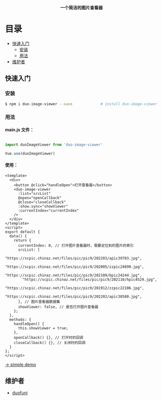 
<p align="center"><b>一个简洁的图片查看器</b></p>

# 目录

- [快速入门](#快速入门)
  - [安装](#安装)
  - [用法](#用法)
- [维护者](#维护者)

## 快速入门

### 安装

```bash
$ npm i duo-image-viewer --save             # install duo-image-viewer   
```

### 用法

#### main.js 文件：

```js

import duoImageViewer from 'duo-image-viewer'

Vue.use(duoImageViewer)

```
#### 使用：

```vue
<template>
  <div>
    <button @click="handleOpen">打开查看器</button>
    <duo-image-viewer 
      :list="srcList"
      @open="openCallback"
      @close="closeCallback"
      :show.sync="showViewer"
      :currentIndex="currentIndex"
    />
  </div>
</template>
<script>
export default {
  data() {
    return {
      currentIndex: 0, // 打开图片查看器时，需要定位到的图片的索引
      srcList: [
        "https://scpic.chinaz.net/files/pic/pic9/202203/apic39703.jpg",
        "https://scpic.chinaz.net/files/pic/pic9/202005/zzpic24899.jpg",
        "https://scpic.chinaz.net/files/pic/pic9/202109/bpic24244.jpg",
        "https://scpic.chinaz.net/files/pic/pic9/202110/hpic4529.jpg",
        "https://scpic.chinaz.net/files/pic/pic9/201912/zzpic22106.jpg",
        "https://scpic.chinaz.net/files/pic/pic9/202202/apic38580.jpg",
      ], // 图片查看器数据集
      showViewer: false, // 是否打开图片查看器
    };
  },
  methods: {
    handleOpen() {
      this.showViewer = true;
    },
    openCallback() {}, // 打开时的回调
    closeCallback() {}, // 关闭时的回调
  }
};
</script>
```

[→ simple demo](https://duofuni.github.io/duo-image-viewer/)

## 维护者

- [duofuni](https://github.com/duofuni)